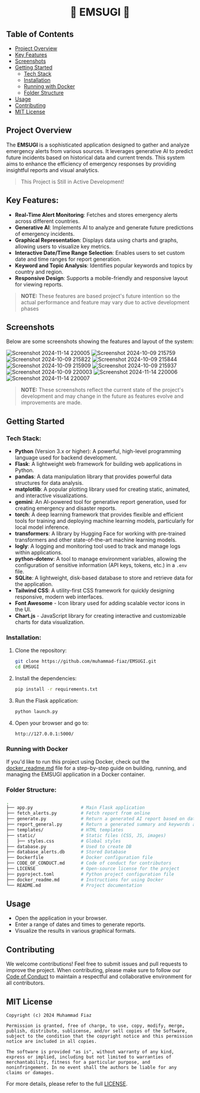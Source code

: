 <h1 align="center">🚨 EMSUGI 🚨</h1>

## Table of Contents
- [Project Overview](#project-overview)
- [Key Features](#key-features)
- [Screenshots](#screenshots)
- [Getting Started](#getting-started)
  - [Tech Stack](#tech-stack)
  - [Installation](#installation)
  - [Running with Docker](#running-with-docker)
  - [Folder Structure](#folder-structure)
- [Usage](#usage)
- [Contributing](#contributing)
- [MIT License](#mit-license)

## Project Overview

The **EMSUGI** is a sophisticated application designed to gather and analyze emergency alerts from various sources. It leverages generative AI to predict future incidents based on historical data and current trends. This system aims to enhance the efficiency of emergency responses by providing insightful reports and visual analytics.

> This Project is Still in Active Development!

## Key Features:
- **Real-Time Alert Monitoring**: Fetches and stores emergency alerts across different countries.
- **Generative AI**: Implements AI to analyze and generate future predictions of emergency incidents.
- **Graphical Representation**: Displays data using charts and graphs, allowing users to visualize key metrics.
- **Interactive Date/Time Range Selection**: Enables users to set custom date and time ranges for report generation.
- **Keyword and Topic Analysis**: Identifies popular keywords and topics by country and region.
- **Responsive Design**: Supports a mobile-friendly and responsive layout for viewing reports.


> **NOTE:** These features are based project's future intention so the actual performance and feature may vary due to active development phases

## Screenshots

Below are some screenshots showing the features and layout of the system:

![Screenshot 2024-11-14 220005](https://github.com/user-attachments/assets/0021a145-ca8d-44c3-a333-0d51e949b346)
![Screenshot 2024-10-09 215759](https://github.com/user-attachments/assets/b740eb1b-edd2-44e3-9abb-f655637beaf4)
![Screenshot 2024-10-09 215822](https://github.com/user-attachments/assets/05ee531e-9fdd-4ff5-93e5-88b7b78fed2e)
![Screenshot 2024-10-09 215844](https://github.com/user-attachments/assets/1954ee0b-6b50-4599-874e-c754e476eb17)
![Screenshot 2024-10-09 215909](https://github.com/user-attachments/assets/50e2f263-b909-41ee-a3ef-faba59613287)
![Screenshot 2024-10-09 215937](https://github.com/user-attachments/assets/249d9f8f-7c31-49be-9c75-f0367880280f)
![Screenshot 2024-10-09 220003](https://github.com/user-attachments/assets/63dc28e6-f028-4e82-8ec9-b393c19d59fe)
![Screenshot 2024-11-14 220006](https://github.com/user-attachments/assets/1381e445-8603-48c4-b7e1-9276fa89965d)
![Screenshot 2024-11-14 220007](https://github.com/user-attachments/assets/6b17ecbd-3603-45dc-8340-b1c7d8c0b45f)


> **NOTE:** These screenshots reflect the current state of the project's development and may change in the future as features evolve and improvements are made.

## Getting Started

### Tech Stack:

- **Python** (Version 3.x or higher): A powerful, high-level programming language used for backend development.  
- **Flask**: A lightweight web framework for building web applications in Python.  
- **pandas**: A data manipulation library that provides powerful data structures for data analysis.  
- **matplotlib**: A popular plotting library used for creating static, animated, and interactive visualizations.  
- **gemini**: An AI-powered tool for generative report generation, used for creating emergency and disaster reports.  
- **torch**: A deep learning framework that provides flexible and efficient tools for training and deploying machine learning models, particularly for local model inference.  
- **transformers**: A library by Hugging Face for working with pre-trained transformers and other state-of-the-art machine learning models.  
- **logly**: A logging and monitoring tool used to track and manage logs within applications.  
- **python-dotenv**: A tool to manage environment variables, allowing the configuration of sensitive information (API keys, tokens, etc.) in a `.env` file.  
- **SQLite**: A lightweight, disk-based database to store and retrieve data for the application.  
- **Tailwind CSS**: A utility-first CSS framework for quickly designing responsive, modern web interfaces.
- **Font Awesome** - Icon library used for adding scalable vector icons in the UI.
- **Chart.js** - JavaScript library for creating interactive and customizable charts for data visualization.

### Installation:

1. Clone the repository:
   ```bash
   git clone https://github.com/muhammad-fiaz/EMSUGI.git
   cd EMSUGI
   ```

2. Install the dependencies:
   ```bash
   pip install -r requirements.txt
   ```


3. Run the Flask application:
   ```bash
   python launch.py
   ```

4. Open your browser and go to:
   ```
   http://127.0.0.1:5000/
   ```
### Running with Docker

If you'd like to run this project using Docker, check out the [docker_readme.md](DOCKER_README.md) file for a step-by-step guide on building, 
running, and managing the EMSUGI application in a Docker container.

### Folder Structure:
```bash
.
├── app.py                  # Main Flask application
├── fetch_alerts.py         # Fetch report from online
├── generate.py             # Return a generated AI report based on data
├── report_general.py       # Return a generated summary and keywords and tags from fetched articles
├── templates/              # HTML templates
├── static/                 # Static files (CSS, JS, images)
│   ├── styles.css          # Global styles
├── database.py             # Used to create DB
├── database_alerts.db      # Stored Database
├── Dockerfile              # Docker configuration file
├── CODE_OF_CONDUCT.md      # Code of conduct for contributors
├── LICENSE                 # Open-source license for the project
├── pyproject.toml          # Python project configuration file
├── docker_readme.md        # Instructions for using Docker
└── README.md               # Project documentation
```

## Usage

- Open the application in your browser.
- Enter a range of dates and times to generate reports.
- Visualize the results in various graphical formats.

## Contributing

We welcome contributions! Feel free to submit issues and pull requests to improve the project. 
When contributing, please make sure to follow our [Code of Conduct](CODE_OF_CONDUCT.md) to maintain a respectful and collaborative environment for all contributors.

## MIT License
```text
Copyright (c) 2024 Muhammad Fiaz

Permission is granted, free of charge, to use, copy, modify, merge, publish, distribute, sublicense, and/or sell copies of the Software, subject to the condition that the copyright notice and this permission notice are included in all copies.

The software is provided "as is", without warranty of any kind, express or implied, including but not limited to warranties of merchantability, fitness for a particular purpose, and noninfringement. In no event shall the authors be liable for any claims or damages.

```
For more details, please refer to the full [LICENSE](LICENSE).

